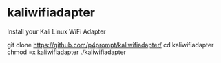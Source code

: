 # kaliwifiadapter
Install your Kali Linux WiFi Adapter

git clone https://github.com/p4prompt/kaliwifiadapter/
cd kaliwifiadapter
chmod =x kaliwifiadapter
./kaliwifiadapter
